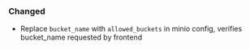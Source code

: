 ### Changed

- Replace `bucket_name` with `allowed_buckets` in minio config, verifies bucket_name requested by frontend